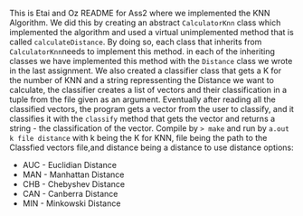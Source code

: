 This is Etai and Oz README for Ass2 where we implemented the KNN Algorithm.
We did this by creating an abstract `CalculatorKnn` class which implemented the algorithm and used a virtual unimplemented method that is called `calculateDistance`.
By doing so, each class that inherits from `CalculatorKnn`needs to implement this method. in each of the inheriting classes we have implemented this method with the `Distance` class we wrote in the last assignment.
We also created a classifier class that gets a K for the number of KNN and a string repressenting the Distance we want to calculate, the classifier creates a list of vectors and their classification in a tuple from the file given as an argument.
Eventually after reading all the classified vectors, the program gets a vector from the user to classify, and it classifies it with the `classify` method that gets the vector and returns a string - the classification of the vector.
Compile by `> make` and run by `a.out k file distance` with k being the K for KNN, file being the path to the Classfied vectors file,and distance being a distance to use
distance options:
- AUC - Euclidian Distance
- MAN - Manhattan Distance
- CHB - Chebyshev Distance
- CAN - Canberra Distance
- MIN - Minkowski Distance
